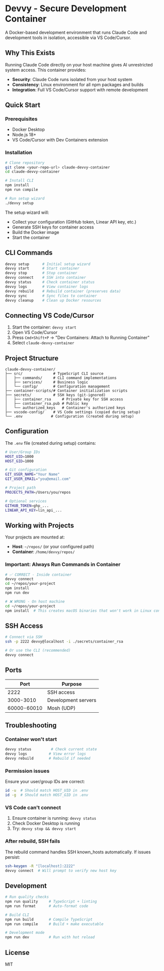 # Devvy - Secure Development Container

A Docker-based development environment that runs Claude Code and development tools in isolation, accessible via VS Code/Cursor.

## Why This Exists

Running Claude Code directly on your host machine gives AI unrestricted system access. This container provides:
- **Security**: Claude Code runs isolated from your host system
- **Consistency**: Linux environment for all npm packages and builds
- **Integration**: Full VS Code/Cursor support with remote development

## Quick Start

### Prerequisites
- Docker Desktop
- Node.js 18+
- VS Code/Cursor with Dev Containers extension

### Installation

```bash
# Clone repository
git clone <your-repo-url> claude-devvy-container
cd claude-devvy-container

# Install CLI
npm install
npm run compile

# Run setup wizard
./devvy setup
```

The setup wizard will:
- Collect your configuration (GitHub token, Linear API key, etc.)
- Generate SSH keys for container access
- Build the Docker image
- Start the container

## CLI Commands

```bash
devvy setup      # Initial setup wizard
devvy start      # Start container
devvy stop       # Stop container
devvy connect    # SSH into container
devvy status     # Check container status
devvy logs       # View container logs
devvy rebuild    # Rebuild container (preserves data)
devvy sync       # Sync files to container
devvy cleanup    # Clean up Docker resources
```

## Connecting VS Code/Cursor

1. Start the container: `devvy start`
2. Open VS Code/Cursor
3. Press `Cmd+Shift+P` → "Dev Containers: Attach to Running Container"
4. Select `claude-devvy-container`

## Project Structure

```
claude-devvy-container/
├── src/              # TypeScript CLI source
│   ├── commands/     # CLI command implementations
│   ├── services/     # Business logic
│   └── config/       # Configuration management
├── container-scripts/# Container initialization scripts
├── secrets/          # SSH keys (git-ignored)
│   ├── container_rsa     # Private key for SSH access
│   ├── container_rsa.pub # Public key
│   └── authorized_keys   # Container's authorized keys
├── vscode-config/    # VS Code settings (copied during setup)
└── .env             # Configuration (created during setup)
```

## Configuration

The `.env` file (created during setup) contains:

```bash
# User/Group IDs
HOST_UID=1000
HOST_GID=1000

# Git configuration
GIT_USER_NAME="Your Name"
GIT_USER_EMAIL="you@email.com"

# Project path
PROJECTS_PATH=/Users/you/repos

# Optional services
GITHUB_TOKEN=ghp_...
LINEAR_API_KEY=lin_api_...
```

## Working with Projects

Your projects are mounted at:
- **Host**: `~/repos/` (or your configured path)
- **Container**: `/home/devvy/repos/`

### Important: Always Run Commands in Container

```bash
# ✅ CORRECT - Inside container
devvy connect
cd ~/repos/your-project
npm install
npm run dev

# ❌ WRONG - On host machine
cd ~/repos/your-project
npm install  # This creates macOS binaries that won't work in Linux container
```

## SSH Access

```bash
# Connect via SSH
ssh -p 2222 devvy@localhost -i ./secrets/container_rsa

# Or use the CLI (recommended)
devvy connect
```

## Ports

| Port | Purpose |
|------|---------|
| 2222 | SSH access |
| 3000-3010 | Development servers |
| 60000-60010 | Mosh (UDP) |

## Troubleshooting

### Container won't start
```bash
devvy status         # Check current state
devvy logs          # View error logs
devvy rebuild       # Rebuild if needed
```

### Permission issues
Ensure your user/group IDs are correct:
```bash
id -u  # Should match HOST_UID in .env
id -g  # Should match HOST_GID in .env
```

### VS Code can't connect
1. Ensure container is running: `devvy status`
2. Check Docker Desktop is running
3. Try: `devvy stop && devvy start`

### After rebuild, SSH fails
The rebuild command handles SSH known_hosts automatically. If issues persist:
```bash
ssh-keygen -R "[localhost]:2222"
devvy connect  # Will prompt to verify new host key
```

## Development

```bash
# Run quality checks
npm run quality     # TypeScript + linting
npm run format      # Auto-format code

# Build CLI
npm run build       # Compile TypeScript
npm run compile     # Build + make executable

# Development mode
npm run dev         # Run with hot reload
```

## License

MIT